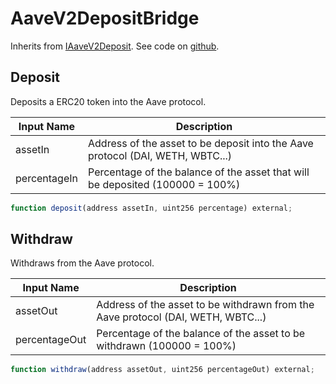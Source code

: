 # AaveV2DepositBridge

Inherits from [IAaveV2Deposit](https://docs.indexpool.org/developer/bridges/interfaces/iaavev2deposit). See code on [github](https://github.com/indexpool/indexpool-contracts/blob/main/contracts/bridges/trusted/AaveV2DepositBridge/AaveV2DepositBridge.sol).

## Deposit

Deposits a ERC20 token into the Aave protocol.

| **Input Name** | **Description**                                                                |
| -------------- | ------------------------------------------------------------------------------ |
| assetIn        | Address of the asset to be deposit into the Aave protocol (DAI, WETH, WBTC...) |
| percentageIn   | Percentage of the balance of the asset that will be deposited  (100000 = 100%) |

```javascript
function deposit(address assetIn, uint256 percentage) external;
```

## Withdraw

Withdraws from the Aave protocol.

| **Input Name** | **Description**                                                                  |
| -------------- | -------------------------------------------------------------------------------- |
| assetOut       | Address of the asset to be withdrawn from the Aave protocol (DAI, WETH, WBTC...) |
| percentageOut  | Percentage of the balance of the asset to be withdrawn (100000 = 100%)           |

```javascript
function withdraw(address assetOut, uint256 percentageOut) external;
```
